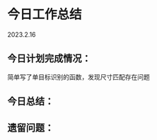 # **今日工作总结**

2023.2.16

## **今日计划完成情况**：

简单写了单目标识别的函数，发现尺寸匹配存在问题







## **今日总结**：





## 遗留问题：